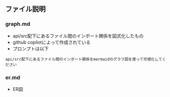 ## ファイル説明
### graph.md
- api/src配下にあるファイル間のインポート関係を図式化したもの
- github copilotによって作成されている
- プロンプトは以下
```
api/src配下にあるファイル間のインポート関係をmermaidのグラフ図を使って可視化してください
```

### er.md
- ER図